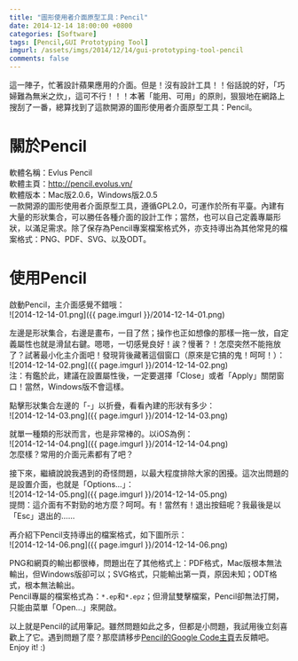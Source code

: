 ```yaml
---
title: "圖形使用者介面原型工具：Pencil"
date: 2014-12-14 18:00:00 +0800
categories: [Software]
tags: [Pencil,GUI Prototyping Tool]
imgurl: /assets/imgs/2014/12/14/gui-prototyping-tool-pencil
comments: false
---
```


這一陣子，忙著設計蘋果應用的介面。但是！沒有設計工具！！俗話說的好，「巧婦難為無米之炊」，這可不行！！！本著「能用、可用」的原則，狠狠地在網路上搜刮了一番，總算找到了這款開源的圖形使用者介面原型工具：Pencil。  

# 關於Pencil  
軟體名稱：Evlus Pencil  
軟體主頁：<http://pencil.evolus.vn/>  
軟體版本：Mac版2.0.6，Windows版2.0.5  
一款開源的圖形使用者介面原型工具，遵循GPL2.0，可運作於所有平臺。內建有大量的形狀集合，可以勝任各種介面的設計工作；當然，也可以自己定義專屬形狀，以滿足需求。除了保存為Pencil專案檔案格式外，亦支持導出為其他常見的檔案格式：PNG、PDF、SVG、以及ODT。<!-- more -->  

# 使用Pencil  
啟動Pencil，主介面感覺不錯哦：  
![2014-12-14-01.png]({{ page.imgurl }}/2014-12-14-01.png)  

左邊是形狀集合，右邊是畫布，一目了然；操作也正如想像的那樣一拖一放，自定義屬性也就是滑鼠右鍵。嗯嗯，一切感覺良好！誒？慢著？！怎麼突然不能拖放了？試著最小化主介面吧！發現背後藏著這個窗口（原來是它搞的鬼！呵呵！）：  
![2014-12-14-02.png]({{ page.imgurl }}/2014-12-14-02.png)  
注：有鑑於此，建議在設置屬性後，一定要選擇「Close」或者「Apply」關閉窗口！當然，Windows版不會這樣。  

點擊形狀集合左邊的「-」以折疊，看看內建的形狀有多少：  
![2014-12-14-03.png]({{ page.imgurl }}/2014-12-14-03.png)  

就單一種類的形狀而言，也是非常棒的。以iOS為例：  
![2014-12-14-04.png]({{ page.imgurl }}/2014-12-14-04.png)  
怎麼樣？常用的介面元素都有了吧？  

接下來，繼續說說我遇到的奇怪問題，以最大程度排除大家的困擾。這次出問題的是設置介面，也就是「Options...」：  
![2014-12-14-05.png]({{ page.imgurl }}/2014-12-14-05.png)  
提問：這介面有不對勁的地方麼？呵呵。有！當然有！退出按鈕呢？我最後是以「Esc」退出的……  

再介紹下Pencil支持導出的檔案格式，如下圖所示：  
![2014-12-14-06.png]({{ page.imgurl }}/2014-12-14-06.png)  

PNG和網頁的輸出都很棒，問題出在了其他格式上：PDF格式，Mac版根本無法輸出，但Windows版卻可以；SVG格式，只能輸出第一頁，原因未知；ODT格式，根本無法輸出。  
Pencil專屬的檔案格式為：`*.ep`和`*.epz`；但滑鼠雙擊檔案，Pencil卻無法打開，只能由菜單「Open...」來開啟。  

以上就是Pencil的試用筆記。雖然問題如此之多，但都是小問題，我試用後立刻喜歡上了它。遇到問題了麼？那麼請移步[Pencil的Google Code主頁](https://code.google.com/p/evoluspencil/)去反饋吧。Enjoy it! :)  

